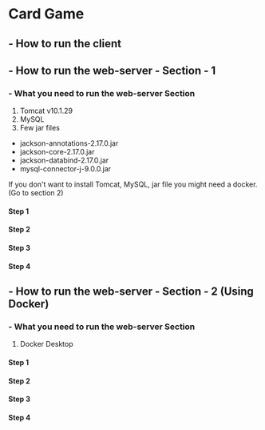 # Card Game



## - How to run the client


## - How to run the web-server - Section - 1

### - What you need to run the web-server Section 
1. Tomcat v10.1.29
2. MySQL
3. Few jar files
  - jackson-annotations-2.17.0.jar
  - jackson-core-2.17.0.jar
  - jackson-databind-2.17.0.jar
  - mysql-connector-j-9.0.0.jar

If you don't want to install Tomcat, MySQL, jar file you might need a docker.(Go to section 2)

#### Step 1

#### Step 2

#### Step 3

#### Step 4

## - How to run the web-server - Section - 2 (Using Docker)

### - What you need to run the web-server Section 
1. Docker Desktop

#### Step 1

#### Step 2

#### Step 3

#### Step 4

